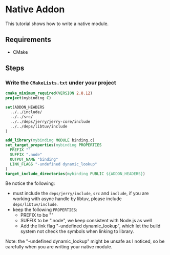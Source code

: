 # Native Addon

This tutorial shows how to write a native module.

## Requirements

- CMake

## Steps

### Write the `CMakeLists.txt` under your project

```cmake
cmake_minimum_required(VERSION 2.8.12)
project(mybinding C)

set(ADDON_HEADERS 
  ../../include/
  ../../src/
  ../../deps/jerry/jerry-core/include
  ../../deps/libtuv/include
)

add_library(mybinding MODULE binding.c)
set_target_properties(mybinding PROPERTIES
  PREFIX "" 
  SUFFIX ".node" 
  OUTPUT_NAME "binding"
  LINK_FLAGS "-undefined dynamic_lookup"
)
target_include_directories(mybinding PUBLIC ${ADDON_HEADERS})
```

Be notice the following:

- must include the `deps/jerry/include`, `src` and `include`, if you are working with async handle by libtuv, please include `deps/libtuv/include`.
- keep the following `PROPERTIES`:
  - PREFIX to be ""
  - SUFFIX to be ".node", we keep consistent with Node.js as well
  - Add the link flag "-undefined dynamic_lookup", which let the build system not check the
    symbols when linking to library.

Note: the "-undefined dynamic_lookup" might be unsafe as I noticed, so be carefully when you
are writing your native module.
